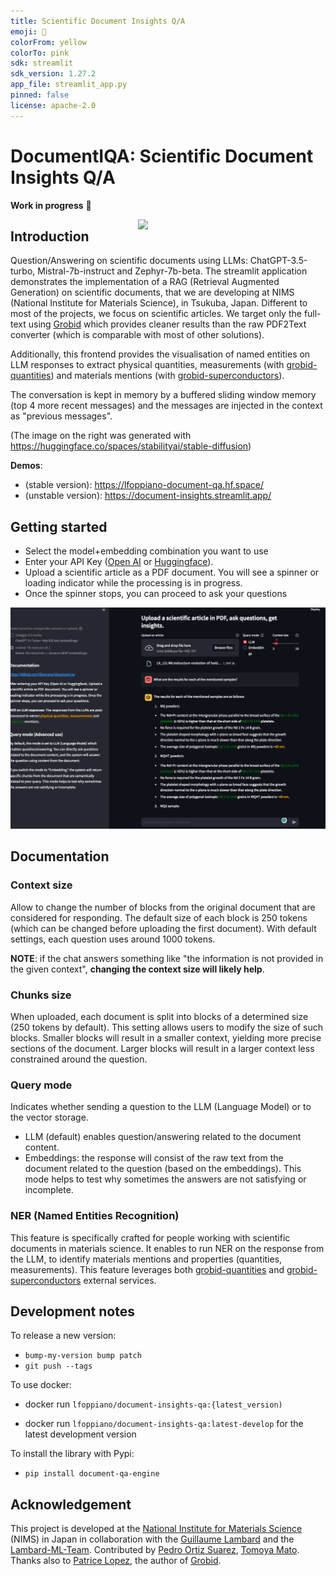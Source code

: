 ```yaml
---
title: Scientific Document Insights Q/A
emoji: 📝
colorFrom: yellow
colorTo: pink
sdk: streamlit
sdk_version: 1.27.2
app_file: streamlit_app.py
pinned: false
license: apache-2.0
---
```


# DocumentIQA: Scientific Document Insights Q/A

**Work in progress** :construction_worker: 

<img src="https://github.com/lfoppiano/document-qa/assets/15426/f0a04a86-96b3-406e-8303-904b93f00015" width=300 align="right" />

## Introduction

Question/Answering on scientific documents using LLMs: ChatGPT-3.5-turbo, Mistral-7b-instruct and Zephyr-7b-beta.
The streamlit application demonstrates the implementation of a RAG (Retrieval Augmented Generation) on scientific documents, that we are developing at NIMS (National Institute for Materials Science), in Tsukuba, Japan.
Different to most of the projects, we focus on scientific articles. 
We target only the full-text using [Grobid](https://github.com/kermitt2/grobid) which provides cleaner results than the raw PDF2Text converter (which is comparable with most of other solutions).

Additionally, this frontend provides the visualisation of named entities on LLM responses to extract <span stype="color:yellow">physical quantities, measurements</span> (with [grobid-quantities](https://github.com/kermitt2/grobid-quantities)) and <span stype="color:blue">materials</span> mentions (with [grobid-superconductors](https://github.com/lfoppiano/grobid-superconductors)).

The conversation is kept in memory by a buffered sliding window memory (top 4 more recent messages) and the messages are injected in the context as "previous messages".   

(The image on the right was generated with https://huggingface.co/spaces/stabilityai/stable-diffusion)

**Demos**: 
 - (stable version): https://lfoppiano-document-qa.hf.space/
 - (unstable version): https://document-insights.streamlit.app/

## Getting started

- Select the model+embedding combination you want to use 
- Enter your API Key ([Open AI](https://platform.openai.com/account/api-keys) or [Huggingface](https://huggingface.co/docs/hub/security-tokens)). 
- Upload a scientific article as a PDF document. You will see a spinner or loading indicator while the processing is in progress. 
- Once the spinner stops, you can proceed to ask your questions

 ![screenshot2.png](docs%2Fimages%2Fscreenshot2.png)

## Documentation

### Context size
Allow to change the number of blocks from the original document that are considered for responding. 
The default size of each block is 250 tokens (which can be changed before uploading the first document). 
With default settings, each question uses around 1000 tokens.

**NOTE**: if the chat answers something like "the information is not provided in the given context", **changing the context size will likely help**. 

### Chunks size
When uploaded, each document is split into blocks of a determined size (250 tokens by default). 
This setting allows users to modify the size of such blocks. 
Smaller blocks will result in a smaller context, yielding more precise sections of the document. 
Larger blocks will result in a larger context less constrained around the question.

### Query mode
Indicates whether sending a question to the LLM (Language Model) or to the vector storage. 
 - LLM (default) enables question/answering related to the document content.
 - Embeddings: the response will consist of the raw text from the document related to the question (based on the embeddings). This mode helps to test why sometimes the answers are not satisfying or incomplete.

### NER (Named Entities Recognition)

This feature is specifically crafted for people working with scientific documents in materials science. 
It enables to run NER on the response from the LLM, to identify materials mentions and properties (quantities, measurements).
This feature leverages both [grobid-quantities](https://github.com/kermitt2/grobid-quanities) and [grobid-superconductors](https://github.com/lfoppiano/grobid-superconductors) external services. 


## Development notes

To release a new version: 

- `bump-my-version bump patch` 
- `git push --tags`

To use docker: 

- docker run `lfoppiano/document-insights-qa:{latest_version)`

- docker run `lfoppiano/document-insights-qa:latest-develop` for the latest development version 

To install the library with Pypi: 

- `pip install document-qa-engine` 


## Acknowledgement 

This project is developed at the [National Institute for Materials Science](https://www.nims.go.jp) (NIMS) in Japan in collaboration with the [Guillaume Lambard](https://github.com/GLambard) and the [Lambard-ML-Team](https://github.com/Lambard-ML-Team).
Contributed by [Pedro Ortiz Suarez](https://github.com/pjox), [Tomoya Mato](https://github.com/t29mato). 
Thanks also to [Patrice Lopez](https://www.science-miner.com), the author of [Grobid](https://github.com/kermitt2/grobid).




